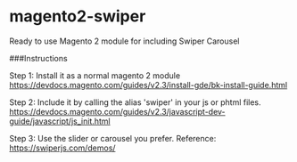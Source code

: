 # magento2-swiper
Ready to use Magento 2 module for including Swiper Carousel

###Instructions

Step 1:
Install it as a normal magento 2 module
https://devdocs.magento.com/guides/v2.3/install-gde/bk-install-guide.html

Step 2:
Include it by calling the alias 'swiper' in your js or phtml files.
https://devdocs.magento.com/guides/v2.3/javascript-dev-guide/javascript/js_init.html

Step 3:
Use the slider or carousel you prefer. Reference:
https://swiperjs.com/demos/